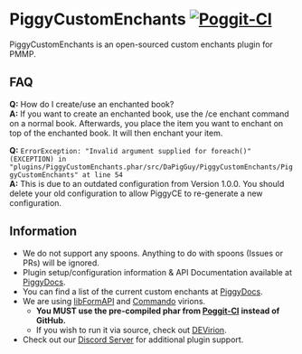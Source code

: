 # PiggyCustomEnchants [![Poggit-CI](https://poggit.pmmp.io/ci.badge/DaPigGuy/PiggyCustomEnchants/PiggyCustomEnchants/master)](https://poggit.pmmp.io/ci/DaPigGuy/PiggyCustomEnchants) 

PiggyCustomEnchants is an open-sourced custom enchants plugin for PMMP.

<!-- If one question constantly persists, add the Q/A in here. -->
## FAQ
**Q:** How do I create/use an enchanted book? </br>
**A:** If you want to create an enchanted book, use the /ce enchant command on a normal book. Afterwards, you place the item you want to enchant on top of the enchanted book. It will then enchant your item.

**Q:** `ErrorException: "Invalid argument supplied for foreach()" (EXCEPTION) in "plugins/PiggyCustomEnchants.phar/src/DaPigGuy/PiggyCustomEnchants/PiggyCustomEnchants" at line 54` </br>
**A:** This is due to an outdated configuration from Version 1.0.0. You should delete your old configuration to allow PiggyCE to re-generate a new configuration.

## Information
* We do not support any spoons. Anything to do with spoons (Issues or PRs) will be ignored.
* Plugin setup/configuration information & API Documentation available at [PiggyDocs](https://piggydocs.aericio.net/PiggyCustomEnchants.html).
* You can find a list of the current custom enchants at [PiggyDocs](https://piggydocs.aericio.net/PiggyCustomEnchants.html).
* We are using [libFormAPI](https://github.com/jojoe77777/FormAPI) and [Commando](https://github.com/CortexPE/Commando) virions.
    * **You MUST use the pre-compiled phar from [Poggit-CI](https://poggit.pmmp.io/ci/DaPigGuy/PiggyCustomEnchants/~) instead of GitHub.**
    * If you wish to run it via source, check out [DEVirion](https://github.com/poggit/devirion).
* Check out our [Discord Server](https://discord.gg/qmnDsSD) for additional plugin support.
